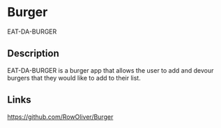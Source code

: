 # Burger

EAT-DA-BURGER 

## Description 
EAT-DA-BURGER  is a burger app that allows the user to add and devour burgers that they would like to add to their list. 

## Links 
https://github.com/RowOliver/Burger